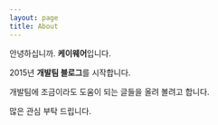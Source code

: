 ```yaml
---
layout: page
title: About
---
```


안녕하십니까. **케이웨어**입니다.

2015년 **개발팀 블로그**를 시작합니다.

개발팀에 조금이라도 도움이 되는 글들을 올려 볼려고 합니다.

많은 관심 부탁 드립니다.
